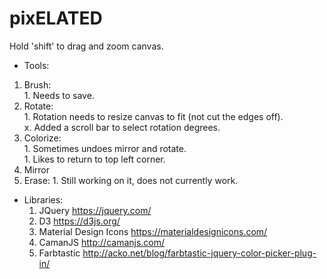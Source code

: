 # pixELATED

Hold 'shift' to drag and zoom canvas.

*  Tools:  
  1. Brush:  
    1. Needs to save.  
  1. Rotate:  
    1. Rotation needs to resize canvas to fit (not cut the edges off).  
    x. Added a scroll bar to select rotation degrees.
  1. Colorize:  
    1. Sometimes undoes mirror and rotate.  
    1. Likes to return to top left corner.  
  1. Mirror
  1. Erase:
    1. Still working on it, does not currently work.
* Libraries:
  1. JQuery https://jquery.com/  
  1. D3 https://d3js.org/  
  1. Material Design Icons https://materialdesignicons.com/
  1. CamanJS http://camanjs.com/  
  1. Farbtastic http://acko.net/blog/farbtastic-jquery-color-picker-plug-in/  
